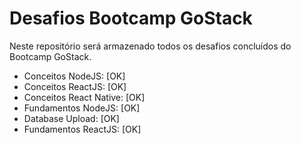 # Desafios Bootcamp GoStack
Neste repositório será armazenado todos os desafios concluídos do Bootcamp GoStack.

* Conceitos NodeJS: [OK]
* Conceitos ReactJS: [OK]
* Conceitos React Native: [OK]
* Fundamentos NodeJS: [OK]
* Database Upload: [OK]
* Fundamentos ReactJS: [OK]
